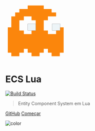 <div class="logo-container">
  <div class="heats">
    <div class="h r1 c1"></div>
    <div class="h r1 c2"></div>
    <div class="h r1 c3"></div>
    <div class="h r1 c4"></div>
    <div class="h r1 c5"></div>
    <div class="h r2 c1"></div>
    <div class="h r2 c2"></div>
    <div class="h r2 c3"></div>
    <div class="h r2 c4"></div>
    <div class="h r2 c5"></div>
    <div class="h r3 c1"></div>
    <div class="h r3 c2"></div>
    <div class="h r3 c3"></div>
    <div class="h r3 c4"></div>
    <div class="h r3 c5"></div>
    <div class="h r4 c1"></div>
    <div class="h r4 c2"></div>
    <div class="h r4 c3"></div>
    <div class="h r4 c4"></div>
    <div class="h r4 c5"></div>
    <div class="h r5 c1"></div>
    <div class="h r5 c2"></div>
    <div class="h r5 c3"></div>
    <div class="h r5 c4"></div>
    <div class="h r5 c5"></div>
    
   <svg 
      class="ghost"
      width="50mm" 
      height="50mm" 
      version="1.1" 
      viewBox="0 0 50 50">
      <path d="m4.8916 45.894-2e-6 -2.9104h-2.9104l-1e-6 -20.902h2.9104v-8.9958h3.175v-3.1992h3.4396v-2.8862l6.8792-9.1e-6v-2.9104h13.229v2.9104h6.4824v2.8862h3.7041v3.1992h-6.7469v3.199l-3.4396 1e-3 -2e-6 8.4414h3.4396l2e-6 2.9104 6.7469-1.7e-4v-5.5559l6.2178 2.3e-4v20.902h-3.175v2.9265l-6.7469-0.016v-2.9104h-3.0428v-3.1749h-3.4396v3.1749l-3.4396 0.0256v2.8848h-6.6146v-2.9104h-3.175v-3.1749h-3.175v3.1749h-3.7042c0.0062 0.97335 0 1.9371 0 2.9104-2.2049-2e-4 -4.4097 0-6.6146 0zm16.669-18.256-2e-6 -2.9104h3.4397v-8.4426h-3.4397v-3.199h-6.35v3.199h-3.7042l2e-6 8.4425 3.7042 1.5e-4v2.9103z" fill="#fb860c" class="body"></path>
      <g class="eye eye--left">
         <g class="pupil">
            <g class="inner">
               <path class="pupil-color" d="m18.385 24.728v-5.5563h6.6147v5.5563z" fill="#020202"></path>
               <path class="eyelid" d="m18.385 24.728v-5.5563h6.6147v5.5563z" fill="#edf4f7"></path>
            </g>
         </g>
      </g>
      <g class="eye eye--right">
         <g class="pupil">
            <g class="inner">
               <path class="pupil-color" d="m38.494 24.728v-5.5563h6.6147v5.5563z" fill="#020202"></path>
               <path class="eyelid"  d="m38.494 24.728v-5.5563h6.6147v5.5563z" fill="#edf4f7"></path>
            </g>
         </g>
      </g>
   </svg>
  </div>
</div>

# ECS Lua
[![Build Status](https://app.travis-ci.com/nidorx/roblox-ecs.svg?branch=master)](https://app.travis-ci.com/nidorx/roblox-ecs)

> Entity Component System em Lua


[GitHub](https://github.com/nidorx/roblox-ecs)
[Começar](#get-started)

<!-- background color -->
![color](#ffffff)
